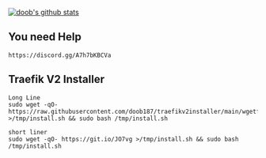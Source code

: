 [![doob's github stats](https://github-readme-stats.vercel.app/api?username=doob187&count_private=true)](https://profile-summary-for-github.com/user/doob187)

## You need Help 

```
https://discord.gg/A7h7bKBCVa
```

## Traefik V2 Installer 

```
Long Line
sudo wget -qO- https://raw.githubusercontent.com/doob187/traefikv2installer/main/wgetfile.sh >/tmp/install.sh && sudo bash /tmp/install.sh

short liner
sudo wget -qO- https://git.io/JO7vg >/tmp/install.sh && sudo bash /tmp/install.sh
```
